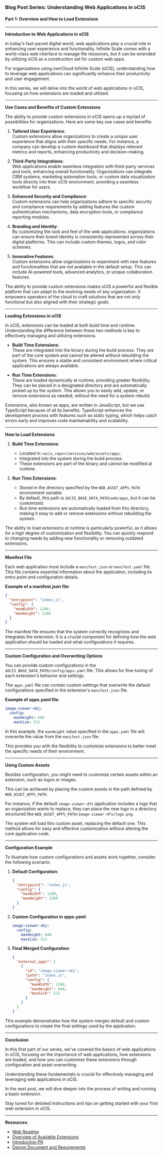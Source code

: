 ### Blog Post Series: Understanding Web Applications in oCIS

#### Part 1: Overview and How to Load Extensions

---

**Introduction to Web Applications in oCIS**

In today's fast-paced digital world, web applications play a crucial role in enhancing user experience and functionality.
Infinite Scale comes with a world-class web interface to manage file resources, but it can be extended by utilizing oCIS as a construction set for custom web apps.

For organizations using ownCloud Infinite Scale (oCIS), understanding how to leverage web applications can significantly enhance their productivity and user engagement.

In this series, we will delve into the world of web applications in oCIS, focusing on how extensions are loaded and utilized.

---

**Use Cases and Benefits of Custom Extensions**

The ability to provide custom extensions in oCIS opens up a myriad of possibilities for organizations. Here are some key use cases and benefits:

1. **Tailored User Experience**:\
   Custom extensions allow organizations to create a unique user experience that aligns with their specific needs. For instance, a company can develop a custom dashboard that displays relevant metrics and reports, enhancing productivity and decision-making.

2. **Third-Party Integrations**:\
   Web applications enable seamless integration with third-party services and tools, enhancing overall functionality. Organizations can integrate CRM systems, marketing automation tools, or custom data visualization tools directly into their oCIS environment, providing a seamless workflow for users.

3. **Enhanced Security and Compliance**:\
   Custom extensions can help organizations adhere to specific security and compliance requirements by adding features like custom authentication mechanisms, data encryption tools, or compliance reporting modules.

4. **Branding and Identity**:\
   By customizing the look and feel of the web applications, organizations can ensure their brand identity is consistently represented across their digital platforms. This can include custom themes, logos, and color schemes.

5. **Innovative Features**:\
   Custom extensions allow organizations to experiment with new features and functionalities that are not available in the default setup. This can include AI-powered tools, advanced analytics, or unique collaboration features.

The ability to provide custom extensions makes oCIS a powerful and flexible platform that can adapt to the evolving needs of any organization.
It empowers operators of the cloud to craft solutions that are not only functional but also aligned with their strategic goals.

---

**Loading Extensions in oCIS**

In oCIS, extensions can be loaded at both build time and runtime. Understanding the difference between these two methods is key to effectively managing and utilizing extensions.

- **Build Time Extensions**:\
  These are integrated into the binary during the build process. They are part of the core system and cannot be altered without rebuilding the system. This ensures a stable and consistent environment where critical applications are always available.

- **Run Time Extensions**:\
  These are loaded dynamically at runtime, providing greater flexibility. They can be placed in a designated directory and are automatically picked up by the system. This allows you to easily add, update, or remove extensions as needed, without the need for a system rebuild.

Extensions, also known as apps, are written in JavaScript, but we use TypeScript because of all its benefits.
TypeScript enhances the development process with features such as static typing, which helps catch errors early and improves code maintainability and scalability.

---

**How to Load Extensions**

1. **Build Time Extensions**:
   - Located in `<ocis_repo>/services/web/assets/apps`.
   - Integrated into the system during the build process.
   - These extensions are part of the binary and cannot be modified at runtime.

2. **Run Time Extensions**:
   - Stored in the directory specified by the `WEB_ASSET_APPS_PATH` environment variable.
   - By default, this path is `$OCIS_BASE_DATA_PATH/web/apps`, but it can be customized.
   - Run time extensions are automatically loaded from this directory, making it easy to add or remove extensions without rebuilding the system.

The ability to load extensions at runtime is particularly powerful, as it allows for a high degree of customization and flexibility.
You can quickly respond to changing needs by adding new functionality or removing outdated extensions.

---

**Manifest File**

Each web application must include a `manifest.json` or `manifest.yaml` file. This file contains essential information about the application, including its entry point and configuration details.

**Example of a manifest.json file**:
```json
{
  "entrypoint": "index.js",
  "config": {
    "maxWidth": 1280,
    "maxHeight": 1280
  }
}
```

The manifest file ensures that the system correctly recognizes and integrates the extension. It is a crucial component for defining how the web application should be loaded and what configurations it requires.

---

**Custom Configuration and Overwriting Options**

You can provide custom configurations in the `$OCIS_BASE_DATA_PATH/config/apps.yaml` file. This allows for fine-tuning of each extension's behavior and settings.

The `apps.yaml` file can contain custom settings that overwrite the default configurations specified in the extension's `manifest.json` file.

**Example of apps.yaml file**:
```yaml
image-viewer-obj:
  config:
    maxHeight: 640
    maxSize: 512
```

In this example, the `maxHeight` value specified in the `apps.yaml` file will overwrite the value from the `manifest.json` file.

This provides you with the flexibility to customize extensions to better meet the specific needs of their environment.

---

**Using Custom Assets**

Besides configuration, you might need to customize certain assets within an extension, such as logos or images.

This can be achieved by placing the custom assets in the path defined by `WEB_ASSET_APPS_PATH`.

For instance, if the default `image-viewer-dfx` application includes a logo that an organization wants to replace,
they can place the new logo in a directory structured like `WEB_ASSET_APPS_PATH/image-viewer-dfx/logo.png`.

The system will load this custom asset, replacing the default one. This method allows for easy and effective customization without altering the core application code.

---

**Configuration Example**

To illustrate how custom configurations and assets work together, consider the following scenario:

1. **Default Configuration**:
   ```json
   {
     "entrypoint": "index.js",
     "config": {
       "maxWidth": 1280,
       "maxHeight": 1280
     }
   }
   ```

2. **Custom Configuration in apps.yaml**:
   ```yaml
   image-viewer-obj:
     config:
       maxHeight: 640
       maxSize: 512
   ```

3. **Final Merged Configuration**:
   ```json
   {
     "external_apps": [
       {
         "id": "image-viewer-obj",
         "path": "index.js",
         "config": {
           "maxWidth": 1280,
           "maxHeight": 640,
           "maxSize": 512
         }
       }
     ]
   }
   ```

This example demonstrates how the system merges default and custom configurations to create the final settings used by the application.

---

**Conclusion**

In this first part of our series, we've covered the basics of web applications in oCIS, focusing on the importance of web applications,
how extensions are loaded, and how you can customize these extensions through configuration and asset overwriting.

Understanding these fundamentals is crucial for effectively managing and leveraging web applications in oCIS.

In the next post, we will dive deeper into the process of writing and running a basic extension.

Stay tuned for detailed instructions and tips on getting started with your first web extension in oCIS.

---

**Resources**:

- [Web Readme](https://github.com/owncloud/ocis/tree/master/services/web)
- [Overview of Available Extensions](https://github.com/owncloud/awesome-ocis)
- [Introduction PR](https://github.com/owncloud/ocis/pull/8523)
- [Design Document and Requirements](https://github.com/owncloud/ocis/issues/8392)
